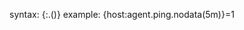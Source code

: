 syntax:
{<server>:<key>.<function>(<parameter>)}<operator><constant>
example:
{host:agent.ping.nodata(5m)}=1
